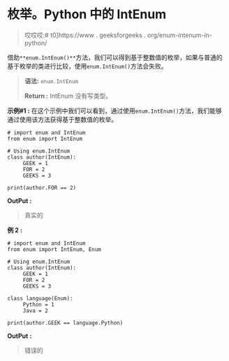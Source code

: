 # 枚举。Python 中的 IntEnum

> 哎哎哎:# t0]https://www . geeksforgeeks . org/enum-intenum-in-python/

借助`**enum.IntEnum()**`方法，我们可以得到基于整数值的枚举，如果与普通的基于枚举的类进行比较，使用`enum.IntEnum()`方法会失败。

> **语法:** `enum.IntEnum`
> 
> **Return :** IntEnum 没有写类型。

**示例#1 :**
在这个示例中我们可以看到，通过使用`enum.IntEnum()`方法，我们能够通过使用该方法获得基于整数值的枚举。

```
# import enum and IntEnum
from enum import IntEnum

# Using enum.IntEnum 
class author(IntEnum):
     GEEK = 1
     FOR = 2
     GEEKS = 3

print(author.FOR == 2)
```

**OutPut :**

> 真实的

**例 2 :**

```
# import enum and IntEnum
from enum import IntEnum, Enum

# Using enum.IntEnum 
class author(IntEnum):
     GEEK = 1
     FOR = 2
     GEEKS = 3

class language(Enum):
     Python = 1
     Java = 2

print(author.GEEK == language.Python)
```

**OutPut :**

> 错误的